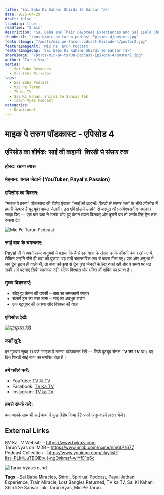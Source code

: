 ```yaml
---
title: 'Sai Baba Ki Kahani Shirdi Se Sansar Tak'
date: 2025-04-29
draft: false
tranding: true
readTime: "2 min"
description: "Sai Baba and Their Devotees Experiences and Sai Leela Chamatkar in Their Lives."
thumbnail: "/posts/mic-pe-tarun-podcast-Episode-4/poster.jpg"
featureImage: "/posts/mic-pe-tarun-podcast-Episode-4/poster2.jpg"
featureImageAlt: 'Mic Pe Tarun Podcast'
featureImageCap: 'Sai Baba Ki Kahani Shirdi Se Sansar Tak'
shareImage: "/posts/mic-pe-tarun-podcast-Episode-4/poster1.jpg"
author: "Tarun Vyas"
series:
  - Sai Baba Devotees
  - Sai Baba Miracles
tags:
  - Sai Baba Podcast
  - Mic Pe Tarun
  - TV ka TV
  - Sai Ki kahani Shirdi Se Sansar Tak
  - Tarun Vyas Podcast
categories:
  - Devotional
---
```


# माइक पे तरुण पॉडकास्ट - एपिसोड 4

## एपिसोड का शीर्षक: साईं की कहानी: शिरडी से संसार तक

### होस्ट: तरुण व्यास  
### मेहमान: पायल जेठानी (YouTuber, Payal's Passion)

### एपिसोड का विवरण:
"माइक पे तरुण" पॉडकास्ट की विशेष श्रृंखला *"साईं की कहानी: शिरडी से संसार तक"* के चौथे एपिसोड में हमारी मेहमान हैं यूट्यूबर पायल जेठानी। इस एपिसोड में उन्होंने दो अद्भुत और अविश्वसनीय चमत्कार साझा किए — एक बार बाबा ने उनके खोए हुए कंगन वापस दिलवाए और दूसरी बार तो उनके लिए ट्रेन तक रुकवा दी!

![Mic Pe Tarun Podcast](/posts/mic-pe-tarun-podcast-Episode-4/poster2.jpg)

### साईं बाबा के चमत्कार:
Payal जी ने अपने सच्चे अनुभवों में बताया कि कैसे एक यात्रा के दौरान उनके कीमती कंगन खो गए थे, लेकिन उन्होंने जैसे ही बाबा को पुकारा, वह उन्हें चमत्कारिक रूप से वापस मिल गए। एक और अनुभव में, जब ट्रेन छूटने ही वाली थी, तो बाबा की कृपा से ट्रेन कुछ मिनटों के लिए रुकी रही और वे समय पर चढ़ सकीं। ये घटनाएं सिर्फ चमत्कार नहीं, बल्कि विश्वास और भक्ति की शक्ति का प्रमाण हैं।

### मुख्य विशेषताएं:
- खोए हुए कंगन की वापसी – बाबा का चमत्कारी उपहार  
- चलती ट्रेन का रुक जाना – साईं का अद्भुत संयोग  
- एक यूट्यूबर की आस्था और विश्वास की यात्रा  

### एपिसोड देखें:
[![यूट्यूब पर देखें](https://img.youtube.com/vi/a-ZumiIcm08&t=717s/0.jpg)](https://youtu.be/a-ZumiIcm08&t=717s)

### कहाँ सुने:
हर गुरुवार सुबह 11 बजे "माइक पे तरुण" पॉडकास्ट देखें — सिर्फ यूट्यूब चैनल **TV का TV** पर। यह दिन शिरडी साईं बाबा को समर्पित होता है।

### हमें फॉलो करें:
- YouTube: [TV का TV](https://www.youtube.com/@TVKATV)  
- Facebook: [TV Ka TV](https://www.facebook.com/share/1FWhZ5cWTT/?mibextid=wwXIfr)  
- Instagram: [TV ka TV](https://www.instagram.com/tvkatv_hindu_dharma_channel?igsh=NDI3OTJlaTg3Z2E%3D&utm_source=qr)

### हमसे संपर्क करें:
क्या आपके साथ भी साईं बाबा ने कुछ विशेष किया है? अपने अनुभव हमें ज़रूर भेजें।

## External Links  
BV Ka TV Website – https://www.bvkatv.com  
Tarun Vyas on IMDB – https://www.imdb.com/name/nm6071677  
Podcast Collection – https://www.youtube.com/playlist?list=PLb4JuTBQlBtv_i-ngQnkmsf-wiYfC1q6c  

![Tarun Vyas::round](/images/profile.png)

**Tags** – Sai Baba Miracles, Shirdi, Spiritual Podcast, Payal Jethani Experience, Train Miracle, Lost Bangles Returned, TV ka TV, Sai Ki Kahani Shirdi Se Sansar Tak, Tarun Vyas, Mic Pe Tarun
